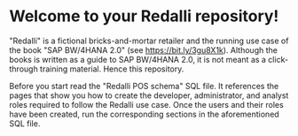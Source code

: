 # Welcome to your Redalli repository!

"Redalli" is a fictional bricks-and-mortar retailer and the running use case of the book "SAP BW/4HANA 2.0" (see https://bit.ly/3gu8X1k). Although the books is written as a guide to SAP BW/4HANA 2.0,  it is not meant as a click-through training material. Hence this repository.

Before you start read the "Redalli POS schema" SQL file. It references the pages that show you how to create the developer, administrator, and analyst roles required to follow the Redalli use case. Once the users and their roles have been created, run the corresponding sections in the aforementioned SQL file.
